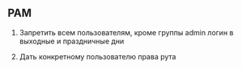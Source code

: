 ## PAM
1. Запретить всем пользователям, кроме группы admin логин в выходные и праздничные дни

2. Дать конкретному пользователю права рута